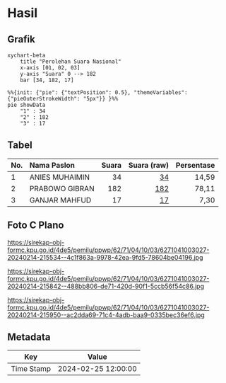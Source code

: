 # Hasil

## Grafik

```mermaid
xychart-beta
    title "Perolehan Suara Nasional"
    x-axis [01, 02, 03]
    y-axis "Suara" 0 --> 182
    bar [34, 182, 17]
```

```mermaid
%%{init: {"pie": {"textPosition": 0.5}, "themeVariables": {"pieOuterStrokeWidth": "5px"}} }%%
pie showData
    "1" : 34
    "2" : 182
    "3" : 17
```

## Tabel

| No. | Nama Paslon    | Suara | Suara (raw) | Persentase |
|:--- |:-------------- | -----:| -----------:| ----------:|
| 1   | ANIES MUHAIMIN | 34    | [34][p-1]   | 14,59      |
| 2   | PRABOWO GIBRAN | 182   | [182][p-2]  | 78,11      |
| 3   | GANJAR MAHFUD  | 17    | [17][p-3]   | 7,30       |


[p-1]: https://github.com/gigit-pemilu/pemilu-2024/blob/main/pilpres/hitung-suara/sub/62-kalimantan-tengah/sub/71-kota-palangkaraya/sub/04-sabangau/sub/1003-kereng-bangkirai/sub/027-tps/sub/paslon-1.txt
[p-2]: https://github.com/gigit-pemilu/pemilu-2024/blob/main/pilpres/hitung-suara/sub/62-kalimantan-tengah/sub/71-kota-palangkaraya/sub/04-sabangau/sub/1003-kereng-bangkirai/sub/027-tps/sub/paslon-2.txt
[p-3]: https://github.com/gigit-pemilu/pemilu-2024/blob/main/pilpres/hitung-suara/sub/62-kalimantan-tengah/sub/71-kota-palangkaraya/sub/04-sabangau/sub/1003-kereng-bangkirai/sub/027-tps/sub/paslon-3.txt

## Foto C Plano

https://sirekap-obj-formc.kpu.go.id/4de5/pemilu/ppwp/62/71/04/10/03/6271041003027-20240214-215534--4c1f863a-9978-42ea-9fd5-78604be04196.jpg

https://sirekap-obj-formc.kpu.go.id/4de5/pemilu/ppwp/62/71/04/10/03/6271041003027-20240214-215842--488bb806-de71-420d-90f1-5ccb56f54c86.jpg

https://sirekap-obj-formc.kpu.go.id/4de5/pemilu/ppwp/62/71/04/10/03/6271041003027-20240214-215950--ac2dda69-71c4-4adb-baa9-0335bec36ef6.jpg


## Metadata

| Key        | Value               |
| ---------- | ------------------- |
| Time Stamp | 2024-02-25 12:00:00 |



